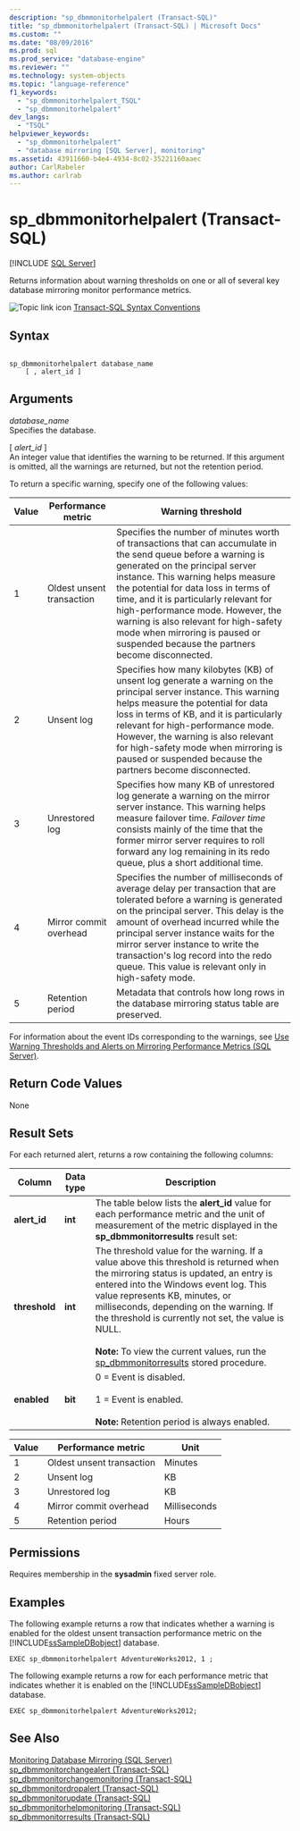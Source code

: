 ```yaml
---
description: "sp_dbmmonitorhelpalert (Transact-SQL)"
title: "sp_dbmmonitorhelpalert (Transact-SQL) | Microsoft Docs"
ms.custom: ""
ms.date: "08/09/2016"
ms.prod: sql
ms.prod_service: "database-engine"
ms.reviewer: ""
ms.technology: system-objects
ms.topic: "language-reference"
f1_keywords: 
  - "sp_dbmmonitorhelpalert_TSQL"
  - "sp_dbmmonitorhelpalert"
dev_langs: 
  - "TSQL"
helpviewer_keywords: 
  - "sp_dbmmonitorhelpalert"
  - "database mirroring [SQL Server], monitoring"
ms.assetid: 43911660-b4e4-4934-8c02-35221160aaec
author: CarlRabeler
ms.author: carlrab
---
```

# sp_dbmmonitorhelpalert (Transact-SQL)
[!INCLUDE [SQL Server](../../includes/applies-to-version/sqlserver.md)]

  Returns information about warning thresholds on one or all of several key database mirroring monitor performance metrics.  
 
  ![Topic link icon](../../database-engine/configure-windows/media/topic-link.gif "Topic link icon") [Transact-SQL Syntax Conventions](../../t-sql/language-elements/transact-sql-syntax-conventions-transact-sql.md)  
  
## Syntax  
  
```  
  
sp_dbmmonitorhelpalert database_name   
    [ , alert_id ]   
```  
  
## Arguments  
 *database_name*  
 Specifies the database.  
  
 [ *alert_id* ]  
 An integer value that identifies the warning to be returned. If this argument is omitted, all the warnings are returned, but not the retention period.  
  
 To return a specific warning, specify one of the following values:  
  
|Value|Performance metric|Warning threshold|  
|-----------|------------------------|-----------------------|  
|1|Oldest unsent transaction|Specifies the number of minutes worth of transactions that can accumulate in the send queue before a warning is generated on the principal server instance. This warning helps measure the potential for data loss in terms of time, and it is particularly relevant for high-performance mode. However, the warning is also relevant for high-safety mode when mirroring is paused or suspended because the partners become disconnected.|  
|2|Unsent log|Specifies how many kilobytes (KB) of unsent log generate a warning on the principal server instance. This warning helps measure the potential for data loss in terms of KB, and it is particularly relevant for high-performance mode. However, the warning is also relevant for high-safety mode when mirroring is paused or suspended because the partners become disconnected.|  
|3|Unrestored log|Specifies how many KB of unrestored log generate a warning on the mirror server instance. This warning helps measure failover time. *Failover time* consists mainly of the time that the former mirror server requires to roll forward any log remaining in its redo queue, plus a short additional time.|  
|4|Mirror commit overhead|Specifies the number of milliseconds of average delay per transaction that are tolerated before a warning is generated on the principal server. This delay is the amount of overhead incurred while the principal server instance waits for the mirror server instance to write the transaction's log record into the redo queue. This value is relevant only in high-safety mode.|  
|5|Retention period|Metadata that controls how long rows in the database mirroring status table are preserved.|  
  
 For information about the event IDs corresponding to the warnings, see [Use Warning Thresholds and Alerts on Mirroring Performance Metrics &#40;SQL Server&#41;](../../database-engine/database-mirroring/use-warning-thresholds-and-alerts-on-mirroring-performance-metrics-sql-server.md).  
  
## Return Code Values  
 None  
  
## Result Sets  
 For each returned alert, returns a row containing the following columns:  
  
|Column|Data type|Description|  
|------------|---------------|-----------------|  
|**alert_id**|**int**|The  table below lists the **alert_id** value for each performance metric and the unit of measurement of the metric displayed in the **sp_dbmmonitorresults** result set:|  
|**threshold**|**int**|The threshold value for the warning. If a value above this threshold is returned when the mirroring status is updated, an entry is entered into the Windows event log. This value represents KB, minutes, or milliseconds, depending on the warning. If the threshold is currently not set, the value is NULL.<br /><br /> **Note:** To view the current values, run the [sp_dbmmonitorresults](../../relational-databases/system-stored-procedures/sp-dbmmonitorresults-transact-sql.md) stored procedure.|  
|**enabled**|**bit**|0 = Event is disabled.<br /><br /> 1 = Event is enabled.<br /><br /> **Note:** Retention period is always enabled.|  
  
|Value|Performance metric|Unit|  
|-----------|------------------------|----------|  
|1|Oldest unsent transaction|Minutes|  
|2|Unsent log|KB|  
|3|Unrestored log|KB|  
|4|Mirror commit overhead|Milliseconds|  
|5|Retention period|Hours|  
  
## Permissions  
 Requires membership in the **sysadmin** fixed server role.  
  
## Examples  
 The following example returns a row that indicates whether a warning is enabled for the oldest unsent transaction performance metric on the [!INCLUDE[ssSampleDBobject](../../includes/sssampledbobject-md.md)] database.  
  
```  
EXEC sp_dbmmonitorhelpalert AdventureWorks2012, 1 ;  
```  
  
 The following example returns a row for each performance metric that indicates whether it is enabled on the [!INCLUDE[ssSampleDBobject](../../includes/sssampledbobject-md.md)] database.  
  
```  
EXEC sp_dbmmonitorhelpalert AdventureWorks2012;  
```  
  
## See Also  
 [Monitoring Database Mirroring &#40;SQL Server&#41;](../../database-engine/database-mirroring/monitoring-database-mirroring-sql-server.md)   
 [sp_dbmmonitorchangealert &#40;Transact-SQL&#41;](../../relational-databases/system-stored-procedures/sp-dbmmonitorchangealert-transact-sql.md)   
 [sp_dbmmonitorchangemonitoring &#40;Transact-SQL&#41;](../../relational-databases/system-stored-procedures/sp-dbmmonitorchangemonitoring-transact-sql.md)   
 [sp_dbmmonitordropalert &#40;Transact-SQL&#41;](../../relational-databases/system-stored-procedures/sp-dbmmonitordropalert-transact-sql.md)   
 [sp_dbmmonitorupdate &#40;Transact-SQL&#41;](../../relational-databases/system-stored-procedures/sp-dbmmonitorupdate-transact-sql.md)   
 [sp_dbmmonitorhelpmonitoring &#40;Transact-SQL&#41;](../../relational-databases/system-stored-procedures/sp-dbmmonitorhelpmonitoring-transact-sql.md)   
 [sp_dbmmonitorresults &#40;Transact-SQL&#41;](../../relational-databases/system-stored-procedures/sp-dbmmonitorresults-transact-sql.md)  
  
  
